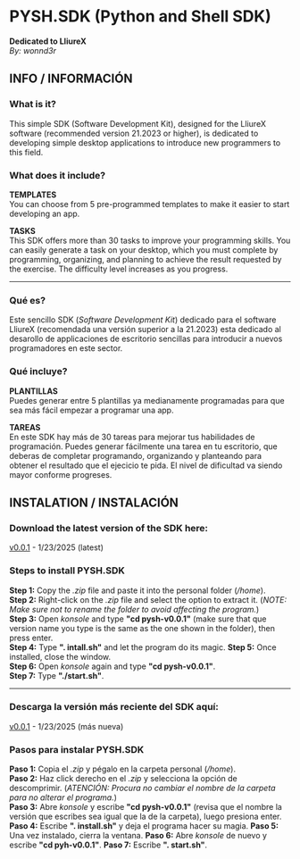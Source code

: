 # PYSH.SDK (Python and Shell SDK) 
**Dedicated to LliureX**  
*By: wonnd3r*

## INFO / INFORMACIÓN

### What is it?
This simple SDK (Software Development Kit), designed for the LliureX software (recommended version 21.2023 or higher), is dedicated to developing simple desktop applications to introduce new programmers to this field.

### What does it include?
**TEMPLATES**  
You can choose from 5 pre-programmed templates to make it easier to start developing an app.

**TASKS**  
This SDK offers more than 30 tasks to improve your programming skills. You can easily generate a task on your desktop, which you must complete by programming, organizing, and planning to achieve the result requested by the exercise. The difficulty level increases as you progress.

---------------------------------------------------------------------

### Qué es?
Este sencillo SDK (*Software Development Kit*) dedicado para el software LliureX (recomendada una versión superior a la 21.2023) esta dedicado al desarollo de applicaciones de escritorio sencillas para introducir a nuevos programadores en este sector.

### Qué incluye?
**PLANTILLAS**  
Puedes generar entre 5 plantillas ya medianamente programadas para que sea más fácil empezar a programar una app.

**TAREAS**  
En este SDK hay más de 30 tareas para mejorar tus habilidades de programación. Puedes generar fácilmente una tarea en tu escritorio, que deberas de completar programando, organizando y planteando para obtener el resultado que el ejecicio te pida. El nivel de dificultad va siendo mayor conforme progreses.

## INSTALATION / INSTALACIÓN

### Download the latest version of the SDK here:  
[v0.0.1](https://github.com/wonnd3r/PYSH.SDK/releases/download/PRE-ALPHA/pysh-v0.0.1.zip) - 1/23/2025 (latest)

### Steps to install PYSH.SDK  
**Step 1:** Copy the *.zip* file and paste it into the personal folder (*/home*).  
**Step 2:** Right-click on the *.zip* file and select the option to extract it. (*NOTE: Make sure not to rename the folder to avoid affecting the program.*)  
**Step 3:** Open *konsole* and type **"cd pysh-v0.0.1"** (make sure that que version name you type is the same as the one shown in the folder), then press enter.  
**Step 4:** Type **". intall.sh"** and let the program do its magic.
**Step 5:** Once installed, close the window.  
**Step 6:** Open *konsole* again and type **"cd pysh-v0.0.1"**.  
**Step 7:** Type **"./start.sh"**.

---------------------------------------------------------------------

### Descarga la versión más reciente del SDK aquí:  
[v0.0.1](https://github.com/wonnd3r/PYSH.SDK/releases/download/PRE-ALPHA/pysh-v0.0.1.zip) - 1/23/2025 (más nueva)

### Pasos para instalar PYSH.SDK
**Paso 1:** Copia el *.zip* y pégalo en la carpeta personal (*/home*).  
**Paso 2:** Haz click derecho en el *.zip* y selecciona la opción de descomprimir. (*ATENCIÓN: Procura no cambiar el nombre de la carpeta para no alterar el programa.*)  
**Paso 3:** Abre *konsole* y escribe **"cd pysh-v0.0.1"** (revisa que el nombre la versión que escribes sea igual que la de la carpeta), luego presiona enter.  
**Paso 4:** Escribe **". install.sh"** y deja el programa hacer su magia.
**Paso 5:** Una vez instalado, cierra la ventana.
**Paso 6:** Abre *konsole* de nuevo y escribe **"cd pyh-v0.0.1"**.
**Paso 7:** Escribe **". start.sh"**.

